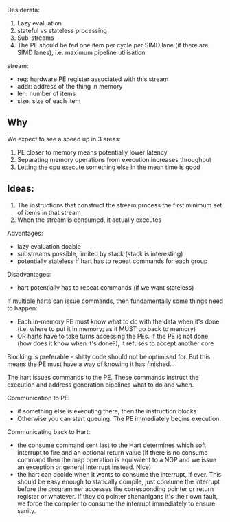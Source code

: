 Desiderata:
1. Lazy evaluation
2. stateful vs stateless processing
3. Sub-streams
4. The PE should be fed one item per cycle per SIMD lane (if there are SIMD lanes), i.e. maximum pipeline utilisation

stream:
- reg: hardware PE register associated with this stream
- addr: address of the thing in memory
- len: number of items
- size: size of each item

## Why
We expect to see a speed up in 3 areas:
1. PE closer to memory means potentially lower latency
2. Separating memory operations from execution increases throughput
3. Letting the cpu execute something else in the mean time is good

## Ideas:
1. The instructions that construct the stream process the first minimum set of items in that stream
2. When the stream is consumed, it actually executes

Advantages:
- lazy evaluation doable
- substreams possible, limited by stack (stack is interesting)
- potentially stateless if hart has to repeat commands for each group

Disadvantages:
- hart potentially has to repeat commands (if we want stateless)

If multiple harts can issue commands, then fundamentally some things need to happen:
- Each in-memory PE must know what to do with the data when it's done (i.e. where to put it in memory; as it MUST go back to memory)
- OR harts have to take turns accessing the PEs. If the PE is not done (how does it know when it's done?), it refuses to accept another core

Blocking is preferable - shitty code should not be optimised for. But this means the PE must have a way of knowing it has finished...

The hart issues commands to the PE. These commands instruct the execution and address generation pipelines what to do and when. 

Communication to PE:
- if something else is executing there, then the instruction blocks
- Otherwise you can start queuing. The PE immediately begins execution.

Communicating back to Hart:
- the consume command sent last to the Hart determines which soft interrupt to fire and an optional return value (if there is no consume command then the map operation is equivalent to a NOP and we issue an exception or general interrupt instead. Nice)
- the hart can decide when it wants to consume the interrupt, if ever. This should be easy enough to statically compile, just consume the interrupt before the programmer accesses the corresponding pointer or return register or whatever. If they do pointer shenanigans it's their own fault, we force the compiler to consume the interrupt immediately to ensure sanity.

